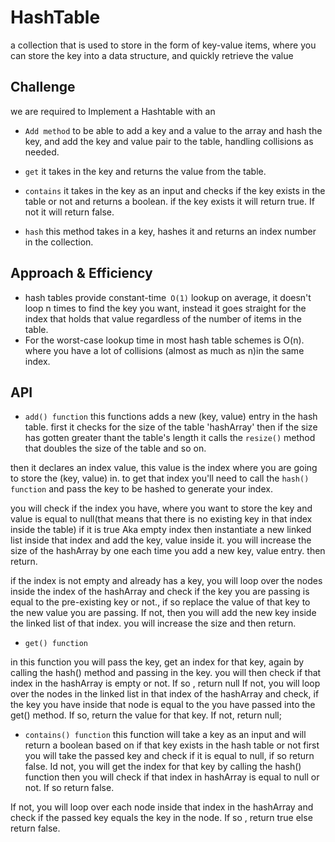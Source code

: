 
# HashTable 
a collection that is used to store in the form of key-value items, where you can store the key into a data structure, and quickly retrieve the value

## Challenge
we are required to Implement a Hashtable with an 

- `Add method` to be able to add a key and a value to the array and  hash the key, and add the key and value pair to the table, handling collisions as needed.

- `get` it takes in the key and returns the value from the table.

- `contains` it takes in the key as an input and checks if the key exists in the table or not and returns a boolean. if the key exists it will return true. 
If not it will return false. 

- `hash` this method takes in a key,  hashes it and returns an index number in the collection.


## Approach & Efficiency
 - hash tables provide constant-time` O(1)` lookup on average, it doesn't loop n times to find the key you want, instead it goes straight for the index that holds that value regardless of the number of items in the table.
  - For the worst-case lookup time in most hash table schemes is O(n). where you have a lot of collisions (almost as much as n)in the same index. 

## API

- `add() function` this functions adds a new (key, value) entry in the hash table. 
first it checks for the size of the table 'hashArray' then if the size has gotten greater thant the table's length it calls the `resize()` method that doubles the size of the table and so on. 

then it declares an index value, this value is the index where you are going to store the (key, value) in. to get that index you'll need to call the `hash() function` and pass the key to be hashed to generate your index. 

you will check if the index you have, where you want to store the key and value is equal to null(that means that there is no existing key in that index inside the table) if it is true Aka empty index then instantiate a new linked list inside that index and add the key, value inside it. 
you will increase the size of the hashArray by one each time you add a new key, value entry. then return. 

if the index is not empty and already has a key, you will loop over the nodes inside the index of the hashArray and check if the key you are passing is equal to the pre-existing key or not., if so replace the value of that key to the new value you are passing. 
If not, then you will add the new key inside the linked list of that index. 
you will increase the size and then return. 


- `get() function`

in  this function you will pass the key, 
get an index for that key, again by calling the hash() method and passing in the key. 
you will then check if that index in the hashArray is empty or not. 
If so , return null
If not, you will loop over the nodes in the linked list in that index of the  hashArray and check, if the key you have inside that node is equal to the you have passed into the get() method. 
If so, return the value for that key. 
If not, return null; 


- `contains() function`
this function will take a key as an input and will return a boolean based on if that key exists in the hash table or not 
 first you will take the passed key and check if it is equal to null, if so return false. 
Id not, you will get the index for that key by calling the hash() function 
then you will check if that index in hashArray is equal to null or not. If so return false. 

If not, you will loop over each node inside that index in the hashArray and check if the passed key equals the key in the node. If so , return true else return false. 




